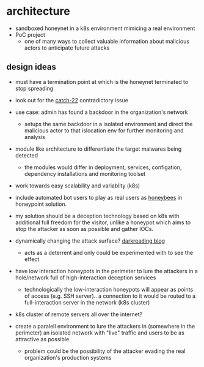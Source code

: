 # architecture

- sandboxed honeynet in a k8s environment mimicing a real environment
- PoC project
    - one of many ways to collect valuable information about malicious actors to anticipate future attacks

## design ideas

- must have a termination point at which is the honeynet terminated to stop spreading
- look out for the [catch-22](https://en.wikipedia.org/wiki/Catch-22_(logic)) contradictory issue
- use case: admin has found a backdoor in the organization's network
    - setups the same backdoor in a isolated environment and direct the malicious actor to that islocation env for further monitoring and analysis

- module like architecture to differentiate the target malwares being detected
    - the modules would differ in deployment, services, configation, dependency installations and monitoring toolset

- work towards easy scalability and variablity (k8s)
- include automated bot users to play as real users as [honeybees](https://stateofsecurity.com/what-is-this-honeypoint-thing-anyway/) in honeypoint solution.
- my solution should be a deception technology based on k8s with additional full freedom for the visitor, unlike a honeypot which aims to stop the attacker as soon as possible and gather IOCs.
- dynamically changing the attack surface? [darkreading blog](https://www.darkreading.com/vulnerabilities---threats/advanced-deception-how-it-works-and-why-attackers-hate-it/a/d-id/1330600)
    - acts as a deterrent and only could be experimented with to see the effect

- have low interaction honeypots in the perimeter to lure the attackers in a hole/network full of high-interaction deception services
    - technologically the low-interaction honeypots will appear as points of access (e.g. SSH server).. a connection to it would be routed to a full-interaction server in the network (k8s cluster)

- k8s cluster of remote servers all over the internet?
- create a paralell environment to lure the attackers in (somewhere in the perimeter) an isolated network with "live" traffic and users to be as attractive as possible
    - problem could be the possibility of the attacker evading the real organization's production systems
